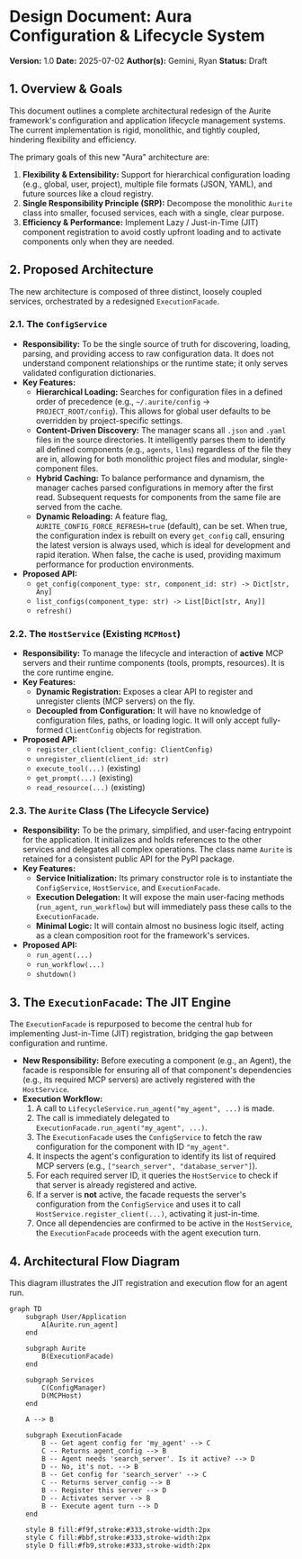 # Design Document: Aura Configuration & Lifecycle System

**Version:** 1.0
**Date:** 2025-07-02
**Author(s):** Gemini, Ryan
**Status:** Draft

## 1. Overview & Goals

This document outlines a complete architectural redesign of the Aurite framework's configuration and application lifecycle management systems. The current implementation is rigid, monolithic, and tightly coupled, hindering flexibility and efficiency.

The primary goals of this new "Aura" architecture are:

1.  **Flexibility & Extensibility:** Support for hierarchical configuration loading (e.g., global, user, project), multiple file formats (JSON, YAML), and future sources like a cloud registry.
2.  **Single Responsibility Principle (SRP):** Decompose the monolithic `Aurite` class into smaller, focused services, each with a single, clear purpose.
3.  **Efficiency & Performance:** Implement Lazy / Just-in-Time (JIT) component registration to avoid costly upfront loading and to activate components only when they are needed.

## 2. Proposed Architecture

The new architecture is composed of three distinct, loosely coupled services, orchestrated by a redesigned `ExecutionFacade`.

### 2.1. The `ConfigService`

*   **Responsibility:** To be the single source of truth for discovering, loading, parsing, and providing access to raw configuration data. It does not understand component relationships or the runtime state; it only serves validated configuration dictionaries.
*   **Key Features:**
    *   **Hierarchical Loading:** Searches for configuration files in a defined order of precedence (e.g., `~/.aurite/config` -> `PROJECT_ROOT/config`). This allows for global user defaults to be overridden by project-specific settings.
    *   **Content-Driven Discovery:** The manager scans all `.json` and `.yaml` files in the source directories. It intelligently parses them to identify all defined components (e.g., `agents`, `llms`) regardless of the file they are in, allowing for both monolithic project files and modular, single-component files.
    *   **Hybrid Caching:** To balance performance and dynamism, the manager caches parsed configurations in memory after the first read. Subsequent requests for components from the same file are served from the cache.
    *   **Dynamic Reloading:** A feature flag, `AURITE_CONFIG_FORCE_REFRESH=true` (default), can be set. When true, the configuration index is rebuilt on every `get_config` call, ensuring the latest version is always used, which is ideal for development and rapid iteration. When false, the cache is used, providing maximum performance for production environments.
*   **Proposed API:**
    *   `get_config(component_type: str, component_id: str) -> Dict[str, Any]`
    *   `list_configs(component_type: str) -> List[Dict[str, Any]]`
    *   `refresh()`

### 2.2. The `HostService` (Existing `MCPHost`)

*   **Responsibility:** To manage the lifecycle and interaction of **active** MCP servers and their runtime components (tools, prompts, resources). It is the core runtime engine.
*   **Key Features:**
    *   **Dynamic Registration:** Exposes a clear API to register and unregister clients (MCP servers) on the fly.
    *   **Decoupled from Configuration:** It will have no knowledge of configuration files, paths, or loading logic. It will only accept fully-formed `ClientConfig` objects for registration.
*   **Proposed API:**
    *   `register_client(client_config: ClientConfig)`
    *   `unregister_client(client_id: str)`
    *   `execute_tool(...)` (existing)
    *   `get_prompt(...)` (existing)
    *   `read_resource(...)` (existing)

### 2.3. The `Aurite` Class (The Lifecycle Service)

*   **Responsibility:** To be the primary, simplified, and user-facing entrypoint for the application. It initializes and holds references to the other services and delegates all complex operations. The class name `Aurite` is retained for a consistent public API for the PyPI package.
*   **Key Features:**
    *   **Service Initialization:** Its primary constructor role is to instantiate the `ConfigService`, `HostService`, and `ExecutionFacade`.
    *   **Execution Delegation:** It will expose the main user-facing methods (`run_agent`, `run_workflow`) but will immediately pass these calls to the `ExecutionFacade`.
    *   **Minimal Logic:** It will contain almost no business logic itself, acting as a clean composition root for the framework's services.
*   **Proposed API:**
    *   `run_agent(...)`
    *   `run_workflow(...)`
    *   `shutdown()`

## 3. The `ExecutionFacade`: The JIT Engine

The `ExecutionFacade` is repurposed to become the central hub for implementing Just-in-Time (JIT) registration, bridging the gap between configuration and runtime.

*   **New Responsibility:** Before executing a component (e.g., an Agent), the facade is responsible for ensuring all of that component's dependencies (e.g., its required MCP servers) are actively registered with the `HostService`.
*   **Execution Workflow:**
    1.  A call to `LifecycleService.run_agent("my_agent", ...)` is made.
    2.  The call is immediately delegated to `ExecutionFacade.run_agent("my_agent", ...)`.
    3.  The `ExecutionFacade` uses the `ConfigService` to fetch the raw configuration for the component with ID `"my_agent"`.
    4.  It inspects the agent's configuration to identify its list of required MCP servers (e.g., `["search_server", "database_server"]`).
    5.  For each required server ID, it queries the `HostService` to check if that server is already registered and active.
    6.  If a server is **not** active, the facade requests the server's configuration from the `ConfigService` and uses it to call `HostService.register_client(...)`, activating it just-in-time.
    7.  Once all dependencies are confirmed to be active in the `HostService`, the `ExecutionFacade` proceeds with the agent execution turn.

## 4. Architectural Flow Diagram

This diagram illustrates the JIT registration and execution flow for an agent run.

```mermaid
graph TD
    subgraph User/Application
        A[Aurite.run_agent]
    end

    subgraph Aurite
        B(ExecutionFacade)
    end

    subgraph Services
        C(ConfigManager)
        D(MCPHost)
    end

    A --> B

    subgraph ExecutionFacade
        B -- Get agent config for 'my_agent' --> C
        C -- Returns agent_config --> B
        B -- Agent needs 'search_server'. Is it active? --> D
        D -- No, it's not. --> B
        B -- Get config for 'search_server' --> C
        C -- Returns server_config --> B
        B -- Register this server --> D
        D -- Activates server --> B
        B -- Execute agent turn --> D
    end

    style B fill:#f9f,stroke:#333,stroke-width:2px
    style C fill:#bbf,stroke:#333,stroke-width:2px
    style D fill:#fb9,stroke:#333,stroke-width:2px
```
